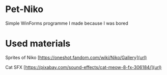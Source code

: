 # Pet-Niko
Simple WinForms programme I made because I was bored


# Used materials
Sprites of Niko
[https://oneshot.fandom.com/wiki/Niko/Gallery](url)

Cat SFX
[https://pixabay.com/sound-effects/cat-meow-8-fx-306184/](url)
